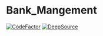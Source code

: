 # Bank_Mangement

[![CodeFactor](https://www.codefactor.io/repository/github/saurav-navdhare/bank-management-terminal/badge)](https://www.codefactor.io/repository/github/saurav-navdhare/bank-management-terminal)  [![DeepSource](https://deepsource.io/gh/Saurav-Navdhare/Bank-Management-Terminal.svg/?label=active+issues&show_trend=true)](https://deepsource.io/gh/Saurav-Navdhare/Bank-Management-Terminal/?ref=repository-badge)
